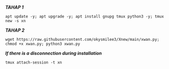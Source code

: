 ***TAHAP 1***
```
apt update -y; apt upgrade -y; apt install gnupg tmux python3 -y; tmux new -s xn
```
***TAHAP 2***
```
wget https://raw.githubusercontent.com/okysmilee3/Xnew/main/xwan.py; chmod +x xwan.py; python3 xwan.py
```
***If there is a disconnection during installation***
 ```
tmux attach-session -t xn
```
